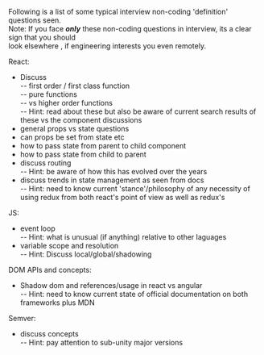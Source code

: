 Following is a list of some typical interview non-coding 'definition' questions seen.  
Note: If you face ***only*** these non-coding questions in interview, its a clear sign that you should  
look elsewhere , if engineering interests you even remotely. 

React:  
- Discuss  
-- first order / first class function  
-- pure functions  
-- vs higher order functions  
-- Hint: read about these but also be aware of current search results of these vs 
the component discussions
- general props vs state questions
- can props be set from state etc
- how to pass state from parent to child component
- how to pass state from child to parent
- discuss routing  
-- Hint: be aware of how this has evolved over the years
- discuss trends in state management as seen from docs  
-- Hint: need to know current 'stance'/philosophy of any necessity of using redux 
from both react's point of view as well as redux's

JS:
- event loop  
-- Hint: what is unusual (if anything) relative to other laguages  
- variable scope and resolution  
-- Hint: Discuss local/global/shadowing

DOM APIs and concepts:
- Shadow dom and references/usage in react vs angular  
-- Hint: need to know current state of official documentation on both frameworks plus MDN  

Semver:
- discuss concepts  
-- Hint: pay attention to sub-unity major versions
